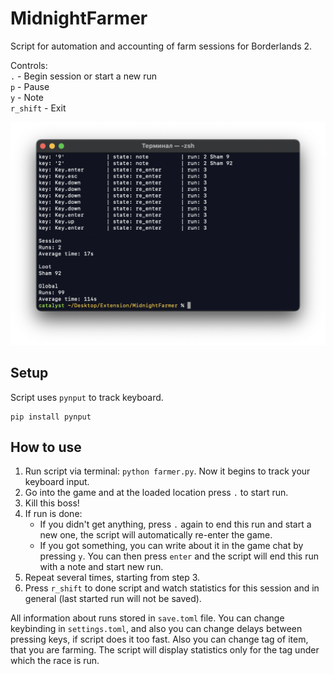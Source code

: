 # MidnightFarmer
Script for automation and accounting of farm sessions for Borderlands 2.

Controls:  
`.` - Begin session or start a new run  
`p` - Pause   
`y` - Note  
`r_shift` - Exit  

![MidnightFarmer](img/MidnightFarmer.png)

## Setup

Script uses `pynput` to track keyboard.

```shell
pip install pynput
```

## How to use
1. Run script via terminal: `python farmer.py`. Now it begins to track your keyboard input.
2. Go into the game and at the loaded location press `.` to start run.
3. Kill this boss!
4. If run is done:  
    * If you didn't get anything, press `.` again to end this run and start a new one, the script will automatically re-enter the game.
    * If you got something, you can write about it in the game chat by pressing `y`. You can then press `enter` and the script will end this run with a note and start new run.
5. Repeat several times, starting from step 3.
6. Press `r_shift` to done script and watch statistics for this session and in general (last started run will not be saved).

All information about runs stored in `save.toml` file. You can change keybinding in `settings.toml`, and also you can change delays between pressing keys, if script does it too fast. Also you can change tag of item, that you are farming. The script will display statistics only for the tag under which the race is run.
